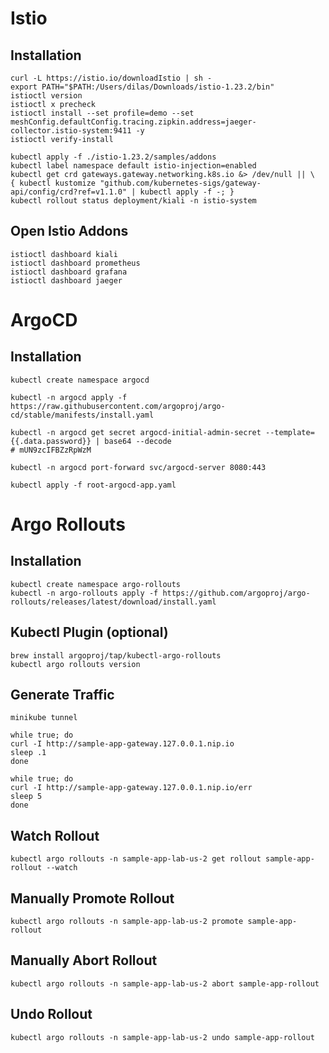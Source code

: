 # Istio 

## Installation

```shell
curl -L https://istio.io/downloadIstio | sh -
export PATH="$PATH:/Users/dilas/Downloads/istio-1.23.2/bin"
istioctl version
istioctl x precheck
istioctl install --set profile=demo --set meshConfig.defaultConfig.tracing.zipkin.address=jaeger-collector.istio-system:9411 -y
istioctl verify-install

kubectl apply -f ./istio-1.23.2/samples/addons
kubectl label namespace default istio-injection=enabled
kubectl get crd gateways.gateway.networking.k8s.io &> /dev/null || \
{ kubectl kustomize "github.com/kubernetes-sigs/gateway-api/config/crd?ref=v1.1.0" | kubectl apply -f -; }
kubectl rollout status deployment/kiali -n istio-system
```

## Open Istio Addons

```shell
istioctl dashboard kiali
istioctl dashboard prometheus
istioctl dashboard grafana
istioctl dashboard jaeger
```
# ArgoCD

## Installation

```shell
kubectl create namespace argocd

kubectl -n argocd apply -f https://raw.githubusercontent.com/argoproj/argo-cd/stable/manifests/install.yaml

kubectl -n argocd get secret argocd-initial-admin-secret --template={{.data.password}} | base64 --decode
# mUN9zcIFBZzRpWzM

kubectl -n argocd port-forward svc/argocd-server 8080:443

kubectl apply -f root-argocd-app.yaml
```

# Argo Rollouts

## Installation

```shell
kubectl create namespace argo-rollouts
kubectl -n argo-rollouts apply -f https://github.com/argoproj/argo-rollouts/releases/latest/download/install.yaml
```

## Kubectl Plugin (optional)

```shell
brew install argoproj/tap/kubectl-argo-rollouts
kubectl argo rollouts version
```

## Generate Traffic

```shell
minikube tunnel

while true; do 
curl -I http://sample-app-gateway.127.0.0.1.nip.io
sleep .1
done

while true; do
curl -I http://sample-app-gateway.127.0.0.1.nip.io/err
sleep 5
done
```

## Watch Rollout

```shell
kubectl argo rollouts -n sample-app-lab-us-2 get rollout sample-app-rollout --watch
```

## Manually Promote Rollout

```shell
kubectl argo rollouts -n sample-app-lab-us-2 promote sample-app-rollout
```

## Manually Abort Rollout

```shell
kubectl argo rollouts -n sample-app-lab-us-2 abort sample-app-rollout
```

## Undo Rollout

```shell
kubectl argo rollouts -n sample-app-lab-us-2 undo sample-app-rollout
```